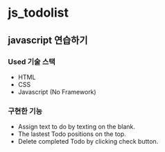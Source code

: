 # js_todolist
## javascript 연습하기  

### Used 기술 스택
- HTML
- CSS
- Javascript (No Framework)

### 구현한 기능
- Assign text to do by texting on the blank.
- The lastest Todo positions on the top.
- Delete completed Todo by clicking check button.
